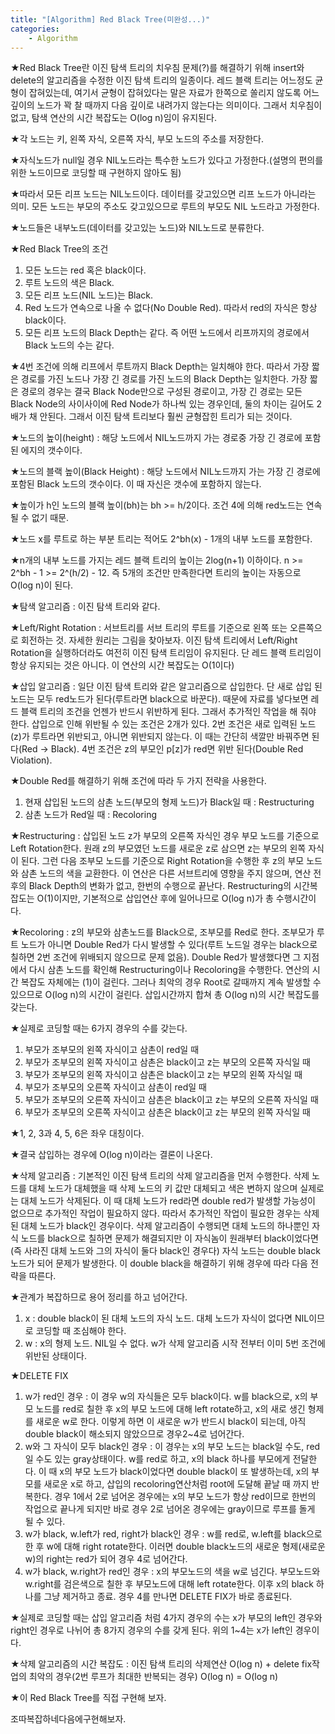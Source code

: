 ```yaml
---
title: "[Algorithm] Red Black Tree(미완성...)"
categories:
    - Algorithm
---
```

★Red Black Tree란 이진 탐색 트리의 치우침 문제(?)를 해결하기 위해 insert와 delete의 알고리즘을 수정한 이진 탐색 트리의 일종이다. 레드 블랙 트리는 어느정도 균형이 잡혀있는데, 여기서 균형이 잡혀있다는 말은 자료가 한쪽으로 쏠리지 않도록 어느 깊이의 노드가 꽉 찰 때까지 다음 깊이로 내려가지 않는다는 의미이다. 그래서 치우침이 없고, 탐색 연산의 시간 복잡도는 O(log n)임이 유지된다.

★각 노드는 키, 왼쪽 자식, 오른쪽 자식, 부모 노드의 주소를 저장한다.

★자식노드가 null일 경우 NIL노드라는 특수한 노드가 있다고 가정한다.(설명의 편의를 위한 노드이므로 코딩할 때 구현하지 않아도 됨)

★따라서 모든 리프 노드는 NIL노드이다. 데이터를 갖고있으면 리프 노드가 아니라는 의미. 모든 노드는 부모의 주소도 갖고있으므로 루트의 부모도 NIL 노드라고 가정한다.

★노드들은 내부노드(데이터를 갖고있는 노드)와 NIL노드로 분류한다.

★Red Black Tree의 조건
1. 모든 노드는 red 혹은 black이다.
2. 루트 노드의 색은 Black.
3. 모든 리프 노드(NIL 노드)는 Black.
4. Red 노드가 연속으로 나올 수 없다(No Double Red). 따라서 red의 자식은 항상 black이다.
5. 모든 리프 노드의 Black Depth는 같다. 즉 어떤 노드에서 리프까지의 경로에서 Black 노드의 수는 같다.

★4번 조건에 의해 리프에서 루트까지 Black Depth는 일치해야 한다. 따라서 가장 짧은 경로를 가진 노드나 가장 긴 경로를 가진 노드의 Black Depth는 일치한다. 가장 짧은 경로의 경우는 결국 Black Node만으로 구성된 경로이고, 가장 긴 경로는 모든 Black Node의 사이사이에 Red Node가 하나씩 있는 경우인데, 둘의 차이는 길어도 2배가 채 안된다. 그래서 이진 탐색 트리보다 훨씬 균형잡힌 트리가 되는 것이다.

★노드의 높이(height) : 해당 노드에서 NIL노드까지 가는 경로중 가장 긴 경로에 포함된 에지의 갯수이다.

★노드의 블랙 높이(Black Height) : 해당 노드에서 NIL노드까지 가는 가장 긴 경로에 포함된 Black 노드의 갯수이다. 이 때 자신은 갯수에 포함하지 않는다.

★높이가 h인 노드의 블랙 높이(bh)는 bh >= h/2이다. 조건 4에 의해 red노드는 연속될 수 없기 때문.

★노드 x를 루트로 하는 부분 트리는 적어도 2^bh(x) - 1개의 내부 노드를 포함한다.

★n개의 내부 노드를 가지는 레드 블랙 트리의 높이는 2log(n+1) 이하이다. n >= 2^bh - 1 >= 2^(h/2) - 12. 즉 5개의 조건만 만족한다면 트리의 높이는 자동으로 O(log n)이 된다.

★탐색 알고리즘 : 이진 탐색 트리와 같다.

★Left/Right Rotation : 서브트리를 서브 트리의 루트를 기준으로 왼쪽 또는 오른쪽으로 회전하는 것. 자세한 원리는 그림을 찾아보자. 이진 탐색 트리에서 Left/Right Rotation을 실행하더라도 여전히 이진 탐색 트리임이 유지된다. 단 레드 블랙 트리임이 항상 유지되는 것은 아니다. 이 연산의 시간 복잡도는 O(1이다)

★삽입 알고리즘 : 일단 이진 탐색 트리와 같은 알고리즘으로 삽입한다. 단 새로 삽입 된 노드는 모두 red노드가 된다(루트라면 black으로 바꾼다). 때문에 자료를 넣다보면 레드 블랙 트리의 조건을 언젠가 반드시 위반하게 된다. 그래서 추가적인 작업을 해 줘야 한다. 삽입으로 인해 위반될 수 있는 조건은 2개가 있다. 2번 조건은 새로 입력된 노드(z)가 루트라면 위반되고, 아니면 위반되지 않는다. 이 때는 간단히 색깔만 바꿔주면 된다(Red -> Black). 4번 조건은 z의 부모인 p[z]가 red면 위반 된다(Double Red Violation).

★Double Red를 해결하기 위해 조건에 따라 두 가지 전략을 사용한다.
1. 현재 삽입된 노드의 삼촌 노드(부모의 형제 노드)가 Black일 때 : Restructuring
2. 삼촌 노드가 Red일 때 : Recoloring

★Restructuring : 삽입된 노드 z가 부모의 오른쪽 자식인 경우 부모 노드를 기준으로 Left Rotation한다. 원래 z의 부모였던 노드를 새로운 z로 삼으면 z는 부모의 왼쪽 자식이 된다. 그런 다음 조부모 노드를 기준으로 Right Rotation을 수행한 후 z의 부모 노드와 삼촌 노드의 색을 교환한다. 이 연산은 다른 서브트리에 영향을 주지 않으며, 연산 전후의 Black Depth의 변화가 없고, 한번의 수행으로 끝난다. Restructuring의 시간복잡도는 O(1)이지만, 기본적으로 삽입연산 후에 일어나므로 O(log n)가 총 수행시간이다.

★Recoloring : z의 부모와 삼촌노드를 Black으로, 조부모를 Red로 한다. 조부모가 루트 노드가 아니면 Double Red가 다시 발생할 수 있다(루트 노드일 경우는 black으로 칠하면 2번 조건에 위배되지 않으므로 문제 없음). Double Red가 발생했다면 그 지점에서 다시 삼촌 노드를 확인해 Restructuring이나 Recoloring을 수행한다. 연산의 시간 복잡도 자체에는 (1)이 걸린다. 그러나 최악의 경우 Root로 갈때까지 계속 발생할 수 있으므로 O(log n)의 시간이 걸린다. 삽입시간까지 합쳐 총 O(log n)의 시간 복잡도를 갖는다.

★실제로 코딩할 때는 6가지 경우의 수를 갖는다.
1. 부모가 조부모의 왼쪽 자식이고 삼촌이 red일 때
2. 부모가 조부모의 왼쪽 자식이고 삼촌은 black이고 z는 부모의 오른쪽 자식일 때
3. 부모가 조부모의 왼쪽 자식이고 삼촌은 black이고 z는 부모의 왼쪽 자식일 때 
4. 부모가 조부모의 오른쪽 자식이고 삼촌이 red일 때
5. 부모가 조부모의 오른쪽 자식이고 삼촌은 black이고 z는 부모의 오른쪽 자식일 때
6. 부모가 조부모의 오른쪽 자식이고 삼촌은 black이고 z는 부모의 왼쪽 자식일 때

★1, 2, 3과 4, 5, 6은 좌우 대칭이다.

★결국 삽입하는 경우에 O(log n)이라는 결론이 나온다.

★삭제 알고리즘 : 기본적인 이진 탐색 트리의 삭제 알고리즘을 먼저 수행한다. 삭제 노드를 대체 노드가 대체했을 때 삭제 노드의 키 값만 대체되고 색은 변하지 않으며 실제로는 대체 노드가 삭제된다. 이 때 대체 노드가 red라면 double red가 발생할 가능성이 없으므로 추가적인 작업이 필요하지 않다. 따라서 추가적인 작업이 필요한 경우는 삭제된 대체 노드가 black인 경우이다. 삭제 알고리즘이 수행되면 대체 노드의 하나뿐인 자식 노드를 black으로 칠하면 문제가 해결되지만 이 자식놈이 원래부터 black이었다면(즉 사라진 대체 노드와 그의 자식이 둘다 black인 경우다) 자식 노드는 double black 노드가 되어 문제가 발생한다. 이 double black을 해결하기 위해 경우에 따라 다음 전략을 따른다.

★관계가 복잡하므로 용어 정리를 하고 넘어간다.
1. x : double black이 된 대체 노드의 자식 노드. 대체 노드가 자식이 없다면 NIL이므로 코딩할 때 조심해야 한다.
2. w : x의 형제 노드. NIL일 수 없다. w가 삭제 알고리즘 시작 전부터 이미 5번 조건에 위반된 상태이다.

★DELETE FIX
1. w가 red인 경우 : 이 경우 w의 자식들은 모두 black이다. w를 black으로, x의 부모 노드를 red로 칠한 후 x의 부모 노드에 대해 left rotate하고, x의 새로 생긴 형제를 새로운 w로 한다. 이렇게 하면 이 새로운 w가 반드시 black이 되는데, 아직 double black이 해소되지 않았으므로 경우2~4로 넘어간다.
2. w와 그 자식이 모두 black인 경우 : 이 경우는 x의 부모 노드는 black일 수도, red일 수도 있는 gray상태이다. w를 red로 하고, x의 black 하나를 부모에게 전달한다. 이 때 x의 부모 노드가 black이었다면 double black이 또 발생하는데, x의 부모를 새로운 x로 하고, 삽입의 recoloring연산처럼 root에 도달해 끝날 때 까지 반복한다. 경우 1에서 2로 넘어온 경우에는 x의 부모 노드가 항상 red이므로 한번의 작업으로 끝나게 되지만 바로 경우 2로 넘어온 경우에는 gray이므로 루프를 돌게 될 수 있다.
3. w가 black, w.left가 red, right가 black인 경우 : w를 red로, w.left를 black으로 한 후 w에 대해 right rotate한다. 이러면 double black노드의 새로운 형제(새로운 w)의 right는 red가 되어 경우 4로 넘어간다.
4. w가 black, w.right가 red인 경우 : x의 부모노드의 색을 w로 넘긴다. 부모노드와 w.right를 검은색으로 칠한 후 부모노드에 대해 left rotate한다. 이후 x의 black 하나를 그냥 제거하고 종료. 경우 4를 만나면 DELETE FIX가 바로 종료된다.

★실제로 코딩할 때는 삽입 알고리즘 처럼 4가지 경우의 수는 x가 부모의 left인 경우와 right인 경우로 나뉘어 총 8가지 경우의 수를 갖게 된다. 위의 1~4는 x가 left인 경우이다.

★삭제 알고리즘의 시간 복잡도 : 이진 탐색 트리의 삭제연산 O(log n) + delete fix작업의 최악의 경우(2번 루프가 최대한 반복되는 경우) O(log n) = O(log n)

★이 Red Black Tree를 직접 구현해 보자.

조따복잡하네다음에구현해보자.